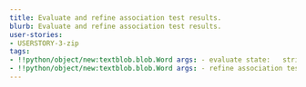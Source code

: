 ```yaml
---
title: Evaluate and refine association test results.
blurb: Evaluate and refine association test results.
user-stories:
- USERSTORY-3-zip
tags:
- !!python/object/new:textblob.blob.Word args: - evaluate state:   string: evaluate   pos_tag: null
- !!python/object/new:textblob.blob.Word args: - refine association test results state:   string: refine association test results   pos_tag: null
---
```

